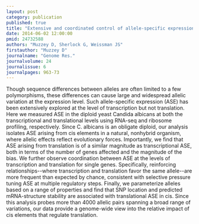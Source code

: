 ```yaml
---
layout: post
category: publication
published: true
title: "Extensive and coordinated control of allele-specific expression by both transcription and translation in Candida albicans."
date: 2014-06-02 12:00:00
pmid: 24732588
authors: "Muzzey D, Sherlock G, Weissman JS"
firstauthor: "Muzzey D"
journalname: "Genome Res."
journalvolume: 24
journalissue: 6
journalpages: 963-73
---
```


Though sequence differences between alleles are often limited to a few polymorphisms, these differences can cause large and widespread allelic variation at the expression level. Such allele-specific expression (ASE) has been extensively explored at the level of transcription but not translation. Here we measured ASE in the diploid yeast Candida albicans at both the transcriptional and translational levels using RNA-seq and ribosome profiling, respectively. Since C. albicans is an obligate diploid, our analysis isolates ASE arising from cis elements in a natural, nonhybrid organism, where allelic effects reflect evolutionary forces. Importantly, we find that ASE arising from translation is of a similar magnitude as transcriptional ASE, both in terms of the number of genes affected and the magnitude of the bias. We further observe coordination between ASE at the levels of transcription and translation for single genes. Specifically, reinforcing relationships--where transcription and translation favor the same allele--are more frequent than expected by chance, consistent with selective pressure tuning ASE at multiple regulatory steps. Finally, we parameterize alleles based on a range of properties and find that SNP location and predicted mRNA-structure stability are associated with translational ASE in cis. Since this analysis probes more than 4000 allelic pairs spanning a broad range of variations, our data provide a genome-wide view into the relative impact of cis elements that regulate translation.

